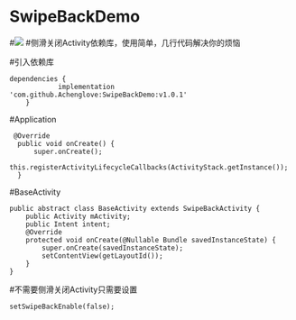 # SwipeBackDemo
#[![](https://jitpack.io/v/Achenglove/SwipeBackDemo.svg)](https://jitpack.io/#Achenglove/SwipeBackDemo)
#侧滑关闭Activity依赖库，使用简单，几行代码解决你的烦恼

#引入依赖库
```
dependencies {
	        implementation 'com.github.Achenglove:SwipeBackDemo:v1.0.1'
	}
  ```
  
  #Application
  ```
   @Override
    public void onCreate() {
        super.onCreate();
        this.registerActivityLifecycleCallbacks(ActivityStack.getInstance());
    }
  ```
#BaseActivity
```
public abstract class BaseActivity extends SwipeBackActivity {
    public Activity mActivity;
    public Intent intent;
    @Override
    protected void onCreate(@Nullable Bundle savedInstanceState) {
        super.onCreate(savedInstanceState);
        setContentView(getLayoutId());
    }
}
```
#不需要侧滑关闭Activity只需要设置
```
setSwipeBackEnable(false);
```
